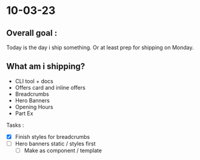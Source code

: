 # 10-03-23

## Overall goal :
Today is the day i ship something. Or at least prep for shipping on Monday.

## What am i shipping?
- CLI tool + docs
- Offers card and inline offers
- Breadcrumbs
- Hero Banners
- Opening Hours
- Part Ex

Tasks :
- [x] Finish styles for breadcrumbs
- [ ] Hero banners static / styles first
  - [ ] Make as component / template
<!-- - [ ] Opening Hours - v1
  - [ ] Make as component / template -->